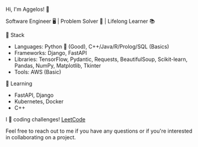 Hi, I'm Aggelos! 👋

Software Engineer 🖥️ | Problem Solver 🧩 | Lifelong Learner 📚

🔧 Stack
- Languages: Python 🐍 (Good), C++/Java/R/Prolog/SQL (Basics)
- Frameworks: Django, FastAPI
- Libraries: TensorFlow, Pydantic, Requests, BeautifulSoup, Scikit-learn, Pandas, NumPy, Matplotlib, Tkinter
- Tools: AWS (Basic)

🌱 Learning
- FastAPI, Django
- Kubernetes, Docker
- C++


I 💙 coding challenges! <a href="https://leetcode.com/papaggalos/">LeetCode</a>

Feel free to reach out to me if you have any questions or if you're interested in collaborating on a project.
